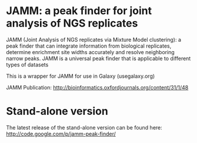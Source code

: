 JAMM: a peak finder for joint analysis of NGS replicates
====

JAMM (Joint Analysis of NGS replicates via Mixture Model clustering): 
a peak finder that can integrate information from biological replicates, 
determine enrichment site widths accurately and resolve neighboring narrow peaks. 
JAMM is a universal peak finder that is applicable to different types of datasets

This is a wrapper for JAMM for use in Galaxy (usegalaxy.org)

JAMM Publication: http://bioinformatics.oxfordjournals.org/content/31/1/48


Stand-alone version
===================

The latest release of the stand-alone version can be found here:
http://code.google.com/p/jamm-peak-finder/
